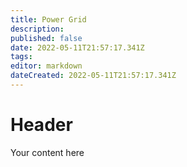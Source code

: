 ```yaml
---
title: Power Grid
description: 
published: false
date: 2022-05-11T21:57:17.341Z
tags: 
editor: markdown
dateCreated: 2022-05-11T21:57:17.341Z
---
```


# Header
Your content here